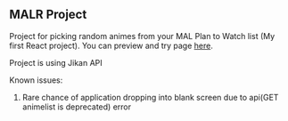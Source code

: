 ## MALR Project

Project for picking random animes from your MAL Plan to Watch list (My first React project).
You can preview and try page [here](https://malr.netlify.app/).

Project is using Jikan API

Known issues:
1. Rare chance of application dropping into blank screen due to api(GET animelist is deprecated) error


